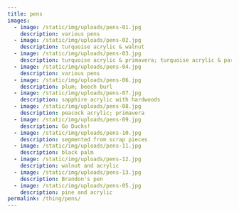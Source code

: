 ```yaml
---
title: pens
images:
  - image: /static/img/uploads/pens-01.jpg
    description: various pens
  - image: /static/img/uploads/pens-02.jpg
    description: turquoise acrylic & walnut
  - image: /static/img/uploads/pens-03.jpg
    description: turquoise acrylic & primavera; turquoise acrylic & partridge wood
  - image: /static/img/uploads/pens-04.jpg
    description: various pens
  - image: /static/img/uploads/pens-06.jpg
    description: plum; beech burl
  - image: /static/img/uploads/pens-07.jpg
    description: sapphire acrylic with hardwoods
  - image: /static/img/uploads/pens-08.jpg
    description: peacock acrylic; primavera
  - image: /static/img/uploads/pens-09.jpg
    description: Go Ducks!
  - image: /static/img/uploads/pens-10.jpg
    description: segmented from scrap pieces
  - image: /static/img/uploads/pens-11.jpg
    description: black palm
  - image: /static/img/uploads/pens-12.jpg
    description: walnut and acrylic
  - image: /static/img/uploads/pens-13.jpg
    description: Brandon's pen
  - image: /static/img/uploads/pens-05.jpg
    description: pine and acrylic
permalink: /thing/pens/
---
```

